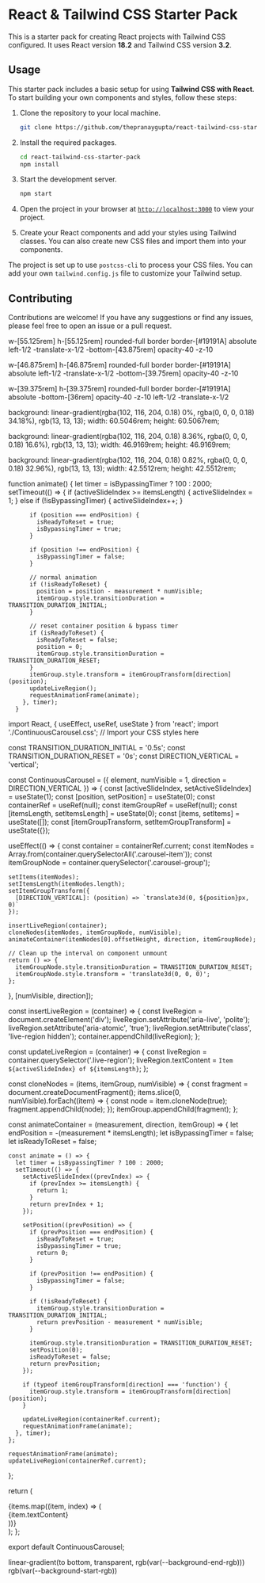 # React & Tailwind CSS Starter Pack

This is a starter pack for creating React projects with Tailwind CSS configured. It uses React version **18.2** and Tailwind CSS version **3.2**.

## Usage

This starter pack includes a basic setup for using **Tailwind CSS with React**. To start building your own components and styles, follow these steps:

1. Clone the repository to your local machine.
    ```sh
    git clone https://github.com/thepranaygupta/react-tailwind-css-starter-pack.git
    ```

1. Install the required packages.
    ```sh
    cd react-tailwind-css-starter-pack
    npm install
    ```

1. Start the development server.
    ```sh
    npm start
    ```
1. Open the project in your browser at [`http://localhost:3000`](http://localhost:3000) to view your project.
1. Create your React components and add your styles using Tailwind classes. You can also create new CSS files and import them into your components.

The project is set up to use `postcss-cli` to process your CSS files. You can add your own `tailwind.config.js` file to customize your Tailwind setup.

## Contributing

Contributions are welcome! If you have any suggestions or find any issues, please feel free to open an issue or a pull request.

w-[55.125rem] h-[55.125rem] rounded-full border border-[#19191A] absolute left-1/2 -translate-x-1/2 -bottom-[43.875rem] opacity-40 -z-10

w-[46.875rem] h-[46.875rem] rounded-full border border-[#19191A] absolute left-1/2 -translate-x-1/2 -bottom-[39.75rem] opacity-40 -z-10

w-[39.375rem] h-[39.375rem] rounded-full border border-[#19191A] absolute -bottom-[36rem] opacity-40 -z-10 left-1/2 -translate-x-1/2

background: linear-gradient(rgba(102, 116, 204, 0.18) 0%, rgba(0, 0, 0, 0.18) 34.18%), rgb(13, 13, 13); width: 60.5046rem; height: 60.5067rem;

background: linear-gradient(rgba(102, 116, 204, 0.18) 8.36%, rgba(0, 0, 0, 0.18) 16.6%), rgb(13, 13, 13); width: 46.9169rem; height: 46.9169rem;

background: linear-gradient(rgba(102, 116, 204, 0.18) 0.82%, rgba(0, 0, 0, 0.18) 32.96%), rgb(13, 13, 13); width: 42.5512rem; height: 42.5512rem;


function animate() {
        let timer = isBypassingTimer ? 100 : 2000;
        setTimeout(() => {
          if (activeSlideIndex >= itemsLength) {
            activeSlideIndex = 1;
          } else if (!isBypassingTimer) {
            activeSlideIndex++;
          }

          if (position === endPosition) {
            isReadyToReset = true;
            isBypassingTimer = true;
          }

          if (position !== endPosition) {
            isBypassingTimer = false;
          }

          // normal animation
          if (!isReadyToReset) {
            position = position - measurement * numVisible;
            itemGroup.style.transitionDuration = TRANSITION_DURATION_INITIAL;
          }

          // reset container position & bypass timer
          if (isReadyToReset) {
            isReadyToReset = false;
            position = 0;
            itemGroup.style.transitionDuration = TRANSITION_DURATION_RESET;
          }
          itemGroup.style.transform = itemGroupTransform[direction](position);
          updateLiveRegion();
          requestAnimationFrame(animate);
        }, timer);
      }


import React, { useEffect, useRef, useState } from 'react';
import './ContinuousCarousel.css'; // Import your CSS styles here

const TRANSITION_DURATION_INITIAL = '0.5s';
const TRANSITION_DURATION_RESET = '0s';
const DIRECTION_VERTICAL = 'vertical';

const ContinuousCarousel = ({ element, numVisible = 1, direction = DIRECTION_VERTICAL }) => {
  const [activeSlideIndex, setActiveSlideIndex] = useState(1);
  const [position, setPosition] = useState(0);
  const containerRef = useRef(null);
  const itemGroupRef = useRef(null);
  const [itemsLength, setItemsLength] = useState(0);
  const [items, setItems] = useState([]);
  const [itemGroupTransform, setItemGroupTransform] = useState({});

  useEffect(() => {
    const container = containerRef.current;
    const itemNodes = Array.from(container.querySelectorAll('.carousel-item'));
    const itemGroupNode = container.querySelector('.carousel-group');

    setItems(itemNodes);
    setItemsLength(itemNodes.length);
    setItemGroupTransform({
      [DIRECTION_VERTICAL]: (position) => `translate3d(0, ${position}px, 0)`
    });

    insertLiveRegion(container);
    cloneNodes(itemNodes, itemGroupNode, numVisible);
    animateContainer(itemNodes[0].offsetHeight, direction, itemGroupNode);

    // Clean up the interval on component unmount
    return () => {
      itemGroupNode.style.transitionDuration = TRANSITION_DURATION_RESET;
      itemGroupNode.style.transform = 'translate3d(0, 0, 0)';
    };
  }, [numVisible, direction]);

  const insertLiveRegion = (container) => {
    const liveRegion = document.createElement('div');
    liveRegion.setAttribute('aria-live', 'polite');
    liveRegion.setAttribute('aria-atomic', 'true');
    liveRegion.setAttribute('class', 'live-region hidden');
    container.appendChild(liveRegion);
  };

  const updateLiveRegion = (container) => {
    const liveRegion = container.querySelector('.live-region');
    liveRegion.textContent = `Item ${activeSlideIndex} of ${itemsLength}`;
  };

  const cloneNodes = (items, itemGroup, numVisible) => {
    const fragment = document.createDocumentFragment();
    items.slice(0, numVisible).forEach((item) => {
      const node = item.cloneNode(true);
      fragment.appendChild(node);
    });
    itemGroup.appendChild(fragment);
  };

  const animateContainer = (measurement, direction, itemGroup) => {
    let endPosition = -(measurement * itemsLength);
    let isBypassingTimer = false;
    let isReadyToReset = false;

    const animate = () => {
      let timer = isBypassingTimer ? 100 : 2000;
      setTimeout(() => {
        setActiveSlideIndex((prevIndex) => {
          if (prevIndex >= itemsLength) {
            return 1;
          }
          return prevIndex + 1;
        });

        setPosition((prevPosition) => {
          if (prevPosition === endPosition) {
            isReadyToReset = true;
            isBypassingTimer = true;
            return 0;
          }

          if (prevPosition !== endPosition) {
            isBypassingTimer = false;
          }

          if (!isReadyToReset) {
            itemGroup.style.transitionDuration = TRANSITION_DURATION_INITIAL;
            return prevPosition - measurement * numVisible;
          }

          itemGroup.style.transitionDuration = TRANSITION_DURATION_RESET;
          setPosition(0);
          isReadyToReset = false;
          return prevPosition;
        });

        if (typeof itemGroupTransform[direction] === 'function') {
          itemGroup.style.transform = itemGroupTransform[direction](position);
        }

        updateLiveRegion(containerRef.current);
        requestAnimationFrame(animate);
      }, timer);
    };

    requestAnimationFrame(animate);
    updateLiveRegion(containerRef.current);
  };

  return (
    <div id={element} ref={containerRef} className="carousel-container">
      <div ref={itemGroupRef} className="carousel-group">
        {items.map((item, index) => (
          <div className="carousel-item" key={index}>
            {item.textContent}
          </div>
        ))}
      </div>
    </div>
  );
};

export default ContinuousCarousel;


linear-gradient(to bottom, transparent, rgb(var(--background-end-rgb))) rgb(var(--background-start-rgb))